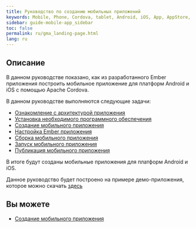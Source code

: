 ```yaml
---
title: Руководство по созданию мобильных приложений 
keywords: Mobile, Phone, Cordova, tablet, Android, iOS, App, AppStore, play market
sidebar: guide-mobile-app_sidebar
toc: false
permalink: ru/gma_landing-page.html
lang: ru
---
```


## Описание

В данном руководстве показано, как из разработанного Ember приложения построить мобильное приложение для платформ Android и iOS с помощью Apache Cordova.

В данном руководстве выполняются следующие задачи:

- [Ознакомление с архитектурой приложения](gms_architecture-mobile-app)
- [Установка необходимого программного обеспечения](gma_po-mobile-app.html)
- [Cоздание мобильного приложения](gma_create-mobile-app.html)
- [Настройка Ember приложения](gma_setting_ember-mobile-app.html)
- [Сборка мобильного приложения](gma_build-mobile-app.html)
- [Запуск мобильного приложения](gma_launch-mobile-app.html)
- [Публикация мобильного приложения](gma_publish-mobile-app.html)

В итоге будут созданы мобильные приложения для платформ Android и iOS.

Данное руководство будет построено на примере демо-приложения, которое можно скачать [здесь](https://github.com/Flexberry/flexberry-cordova-ember-demo)

## Вы можете

* [Создание мобильного приложения](gma_create-mobile-app.html)